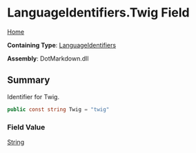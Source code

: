 # LanguageIdentifiers\.Twig Field

[Home](../../../README.md)

**Containing Type**: [LanguageIdentifiers](../README.md)

**Assembly**: DotMarkdown\.dll

## Summary

Identifier for Twig\.

```csharp
public const string Twig = "twig"
```

### Field Value

[String](https://docs.microsoft.com/en-us/dotnet/api/system.string)


